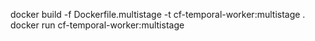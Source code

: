 docker build -f Dockerfile.multistage -t cf-temporal-worker:multistage .
docker run cf-temporal-worker:multistage
